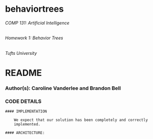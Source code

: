 # behaviortrees
###### COMP 131: Artificial Intelligence
###### Homework 1: Behavior Trees
###### Tufts University


# README

### Author(s): Caroline Vanderlee and Brandon Bell


### CODE DETAILS

	#### IMPLEMENTATION

		We expect that our solution has been completely and correctly
		implemented.

	#### ARCHITECTURE:
